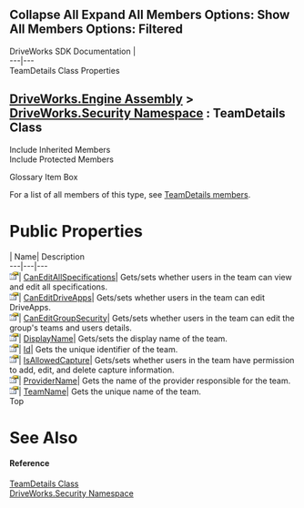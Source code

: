        

 Collapse All Expand All  Members Options: Show All  Members Options: Filtered   
---  
DriveWorks SDK Documentation  |   
---|---  
TeamDetails Class Properties   
  
[DriveWorks.Engine Assembly](topic2156.md) > [DriveWorks.Security Namespace](topic10574.md) : TeamDetails Class  
---  
  
Include Inherited Members    
Include Protected Members    


Glossary Item Box

For a list of all members of this type, see [TeamDetails members](topic10704.md).

# Public Properties

| Name| Description  
---|---|---  
![Public Property](dotnetimages/publicProperty.gif)| [CanEditAllSpecifications](topic10710.md)| Gets/sets whether users in the team can view and edit all specifications.   
![Public Property](dotnetimages/publicProperty.gif)| [CanEditDriveApps](topic10711.md)| Gets/sets whether users in the team can edit DriveApps.   
![Public Property](dotnetimages/publicProperty.gif)| [CanEditGroupSecurity](topic10712.md)| Gets/sets whether users in the team can edit the group's teams and users details.   
![Public Property](dotnetimages/publicProperty.gif)| [DisplayName](topic10713.md)| Gets/sets the display name of the team.   
![Public Property](dotnetimages/publicProperty.gif)| [Id](topic10714.md)| Gets the unique identifier of the team.   
![Public Property](dotnetimages/publicProperty.gif)| [IsAllowedCapture](topic10715.md)| Gets/sets whether users in the team have permission to add, edit, and delete capture information.   
![Public Property](dotnetimages/publicProperty.gif)| [ProviderName](topic10716.md)| Gets the name of the provider responsible for the team.   
![Public Property](dotnetimages/publicProperty.gif)| [TeamName](topic10717.md)| Gets the unique name of the team.   
Top

# See Also

#### Reference

[TeamDetails Class](topic10703.md)   
[DriveWorks.Security Namespace](topic10574.md)


